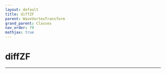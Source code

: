 ```yaml
---
layout: default
title: diffZF
parent: WaveVortexTransform
grand_parent: Classes
nav_order: 79
mathjax: true
---
```


#  diffZF




---

